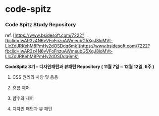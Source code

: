 # code-spitz
### Code Spitz Study Repository

ref. [https://www.bsidesoft.com/7222?fbclid=IwAR3z4N6vVFoFnzuAWmeubG5XgJ8loMVt-LlcZdJRKehM8PmHy2dOSDdq6mk](https://www.bsidesoft.com/7222?fbclid=IwAR3z4N6vVFoFnzuAWmeubG5XgJ8loMVt-LlcZdJRKehM8PmHy2dOSDdq6mk)

**CodeSpitz 3기 – 디자인패턴과 뷰패턴 Repository ( 11월 7일 ~ 12월 12일, 6주 )** 

1. CSS 원리와 사양 및 응용

2. 흐름 제어

3. 함수와 제어

4. 디자인 패턴과 뷰 패턴  

